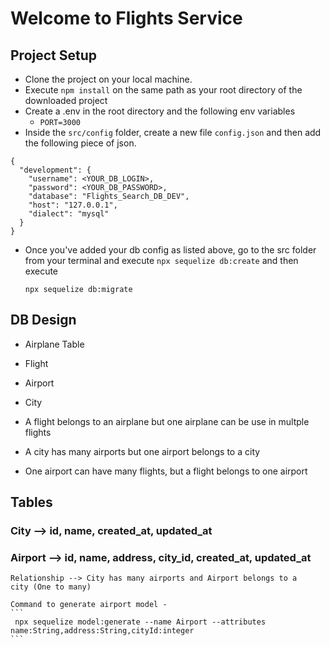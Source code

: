 # Welcome to Flights Service

## Project Setup

- Clone the project on your local machine.
- Execute `npm install` on the same path as your root directory of the
  downloaded project
- Create a .env in the root directory and the following env variables
  - `PORT=3000`
- Inside the `src/config` folder, create a new file `config.json` and then
  add the following piece of json.

```
{
  "development": {
    "username": <YOUR_DB_LOGIN>,
    "password": <YOUR_DB_PASSWORD>,
    "database": "Flights_Search_DB_DEV",
    "host": "127.0.0.1",
    "dialect": "mysql"
  }
}

```

- Once you've added your db config as listed above, go to the src folder
  from your terminal and execute `npx sequelize db:create` and then execute

  `npx sequelize db:migrate`

## DB Design

- Airplane Table
- Flight
- Airport
- City

- A flight belongs to an airplane but one airplane can be use in multple flights
- A city has many airports but one airport belongs to a city
- One airport can have many flights, but a flight belongs to one airport

## Tables

### City --> id, name, created_at, updated_at

### Airport --> id, name, address, city_id, created_at, updated_at

    Relationship --> City has many airports and Airport belongs to a
    city (One to many)

    Command to generate airport model -
    ```
     npx sequelize model:generate --name Airport --attributes name:String,address:String,cityId:integer
    ```
